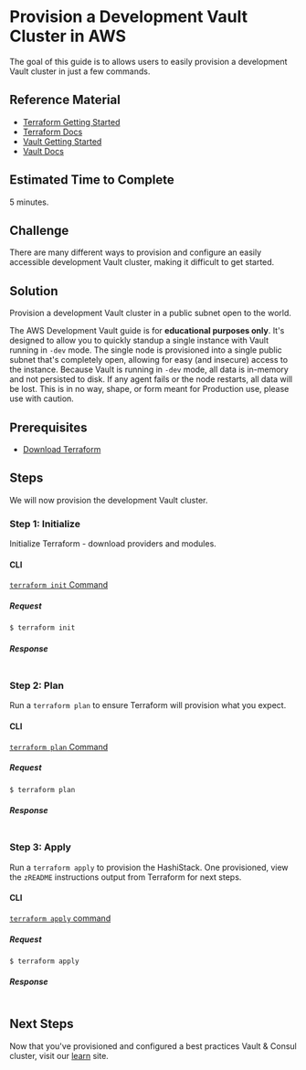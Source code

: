 # Provision a Development Vault Cluster in AWS

The goal of this guide is to allows users to easily provision a development Vault cluster in just a few commands.

## Reference Material

- [Terraform Getting Started](https://www.terraform.io/intro/getting-started/install.html)
- [Terraform Docs](https://www.terraform.io/docs/index.html)
- [Vault Getting Started](https://www.vaultproject.io/intro/getting-started/install.html)
- [Vault Docs](https://www.vaultproject.io/docs/index.html)

## Estimated Time to Complete

5 minutes.

## Challenge

There are many different ways to provision and configure an easily accessible development Vault cluster, making it difficult to get started.

## Solution

Provision a development Vault cluster in a public subnet open to the world.

The AWS Development Vault guide is for **educational purposes only**. It's designed to allow you to quickly standup a single instance with Vault running in `-dev` mode. The single node is provisioned into a single public subnet that's completely open, allowing for easy (and insecure) access to the instance. Because Vault is running in `-dev` mode, all data is in-memory and not persisted to disk. If any agent fails or the node restarts, all data will be lost. This is in no way, shape, or form meant for Production use, please use with caution.

## Prerequisites

- [Download Terraform](https://www.terraform.io/downloads.html)

## Steps

We will now provision the development Vault cluster.

### Step 1: Initialize

Initialize Terraform - download providers and modules.

#### CLI

[`terraform init` Command](https://www.terraform.io/docs/commands/init.html)

##### Request

```sh
$ terraform init
```

##### Response
```
```

### Step 2: Plan

Run a `terraform plan` to ensure Terraform will provision what you expect.

#### CLI

[`terraform plan` Command](https://www.terraform.io/docs/commands/plan.html)

##### Request

```sh
$ terraform plan
```

##### Response
```
```

### Step 3: Apply

Run a `terraform apply` to provision the HashiStack. One provisioned, view the `zREADME` instructions output from Terraform for next steps.

#### CLI

[`terraform apply` command](https://www.terraform.io/docs/commands/apply.html)

##### Request

```sh
$ terraform apply
```

##### Response
```
```

## Next Steps

Now that you've provisioned and configured a best practices Vault & Consul cluster, visit our [learn](https://learn.hashicorp.com/vault/?track=secrets-management#secrets-managemen) site.
